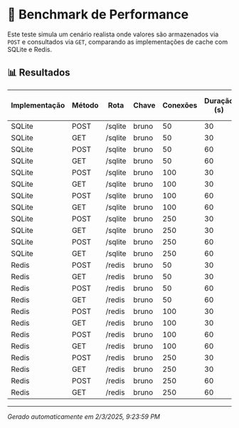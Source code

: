 # 🚀 Benchmark de Performance

Este teste simula um cenário realista onde valores são armazenados via `POST` e consultados via `GET`, comparando as implementações de cache com SQLite e Redis.

## 📊 Resultados

| Implementação | Método | Rota         | Chave | Conexões | Duração (s) | Req/s  | Latência Média (ms) | p99 (ms) | Erros | Timeouts |
|---------------|--------|--------------|-------|----------|-------------|--------|---------------------|----------|-------|----------|
| SQLite | POST | /sqlite | bruno | 50 | 30 | 3420.44 | 14.11 | 37.00 | 0 | 0 |
| SQLite | GET | /sqlite | bruno | 50 | 30 | 5913.07 | 7.95 | 16.00 | 0 | 0 |
| SQLite | POST | /sqlite | bruno | 50 | 60 | 2748.29 | 17.69 | 45.00 | 0 | 0 |
| SQLite | GET | /sqlite | bruno | 50 | 60 | 4273.07 | 11.19 | 24.00 | 0 | 0 |
| SQLite | POST | /sqlite | bruno | 100 | 30 | 2475.10 | 39.91 | 76.00 | 0 | 0 |
| SQLite | GET | /sqlite | bruno | 100 | 30 | 4374.07 | 22.36 | 39.00 | 0 | 0 |
| SQLite | POST | /sqlite | bruno | 100 | 60 | 2619.84 | 37.67 | 70.00 | 0 | 0 |
| SQLite | GET | /sqlite | bruno | 100 | 60 | 4181.42 | 23.41 | 51.00 | 0 | 0 |
| SQLite | POST | /sqlite | bruno | 250 | 30 | 2613.74 | 95.11 | 175.00 | 0 | 0 |
| SQLite | GET | /sqlite | bruno | 250 | 30 | 4350.11 | 56.96 | 70.00 | 0 | 0 |
| SQLite | POST | /sqlite | bruno | 250 | 60 | 2563.42 | 97.10 | 211.00 | 0 | 0 |
| SQLite | GET | /sqlite | bruno | 250 | 60 | 4149.55 | 59.75 | 154.00 | 0 | 0 |
| Redis | POST | /redis | bruno | 50 | 30 | 7107.87 | 6.54 | 10.00 | 0 | 0 |
| Redis | GET | /redis | bruno | 50 | 30 | 8716.34 | 5.25 | 13.00 | 0 | 0 |
| Redis | POST | /redis | bruno | 50 | 60 | 6664.77 | 7.00 | 16.00 | 0 | 0 |
| Redis | GET | /redis | bruno | 50 | 60 | 8444.55 | 5.44 | 13.00 | 0 | 0 |
| Redis | POST | /redis | bruno | 100 | 30 | 7172.67 | 13.45 | 24.00 | 0 | 0 |
| Redis | GET | /redis | bruno | 100 | 30 | 9189.34 | 10.39 | 16.00 | 0 | 0 |
| Redis | POST | /redis | bruno | 100 | 60 | 7307.60 | 13.19 | 21.00 | 0 | 0 |
| Redis | GET | /redis | bruno | 100 | 60 | 9320.00 | 10.23 | 16.00 | 0 | 0 |
| Redis | POST | /redis | bruno | 250 | 30 | 7537.00 | 32.69 | 48.00 | 0 | 0 |
| Redis | GET | /redis | bruno | 250 | 30 | 9975.27 | 24.60 | 42.00 | 0 | 0 |
| Redis | POST | /redis | bruno | 250 | 60 | 7633.27 | 32.28 | 50.00 | 0 | 0 |
| Redis | GET | /redis | bruno | 250 | 60 | 9812.77 | 25.01 | 35.00 | 0 | 0 |

---

_Gerado automaticamente em 2/3/2025, 9:23:59 PM_
